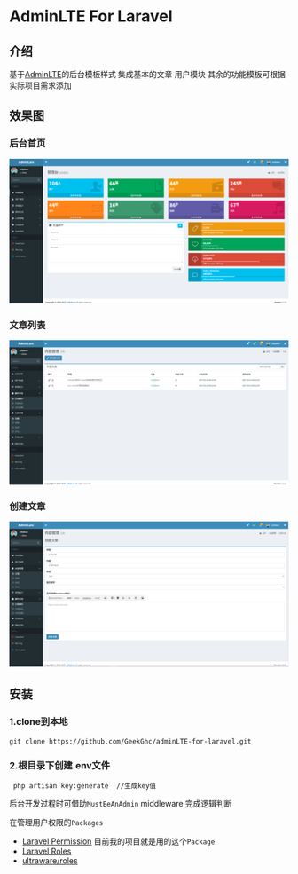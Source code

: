 # AdminLTE For Laravel

##  介绍
基于[AdminLTE](https://github.com/almasaeed2010/AdminLTE)的后台模板样式 集成基本的文章 用户模块 其余的功能模板可根据实际项目需求添加


## 效果图
### 后台首页
![image](public/screenshot/1.png)
### 文章列表
![image](public/screenshot/2.png)
### 创建文章
![image](public/screenshot/3.png)

## 安装
### 1.clone到本地
```
git clone https://github.com/GeekGhc/adminLTE-for-laravel.git
```
### 2.根目录下创建.env文件
```
 php artisan key:generate  //生成key值
```

后台开发过程时可借助`MustBeAnAdmin` middleware 完成逻辑判断

在管理用户权限的`Packages`
- [Laravel Permission](https://github.com/spatie/laravel-permission) 目前我的项目就是用的这个`Package`
- [Laravel Roles](https://github.com/romanbican/roles)
- [ultraware/roles](https://github.com/ultraware/roles)
